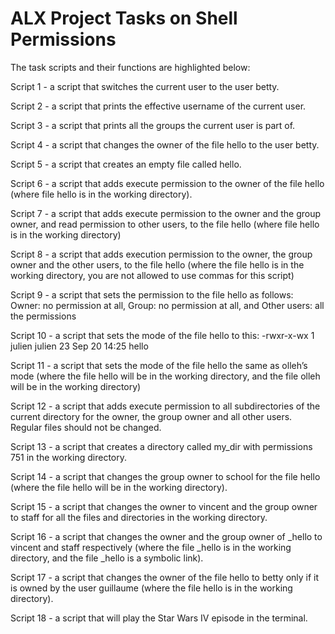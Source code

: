 # ALX Project Tasks on Shell Permissions

The task scripts and their functions are highlighted below: 

Script 1 - a script that switches the current user to the user betty.

Script 2 - a script that prints the effective username of the current user.

Script 3 - a script that prints all the groups the current user is part of.

Script 4 - a script that changes the owner of the file hello to the user betty.

Script 5 - a script that creates an empty file called hello.

Script 6 - a script that adds execute permission to the owner of the file hello (where file hello is in the working directory).

Script 7 - a script that adds execute permission to the owner and the group owner, and read permission to other users, to the file hello (where file hello is in the working directory)

Script 8 - a script that adds execution permission to the owner, the group owner and the other users, to the file hello (where the file hello is in the working directory, you are not allowed to use commas for this script)

Script 9 - a script that sets the permission to the file hello as follows: Owner: no permission at all, Group: no permission at all, and Other users: all the permissions

Script 10 - a script that sets the mode of the file hello to this: -rwxr-x-wx 1 julien julien 23 Sep 20 14:25 hello

Script 11 - a script that sets the mode of the file hello the same as olleh’s mode (where the file hello will be in the working directory, and the file olleh will be in the working directory)

Script 12 - a script that adds execute permission to all subdirectories of the current directory for the owner, the group owner and all other users. Regular files should not be changed.

Script 13 - a script that creates a directory called my_dir with permissions 751 in the working directory.

Script 14 - a script that changes the group owner to school for the file hello (where the file hello will be in the working directory).

Script 15 - a script that changes the owner to vincent and the group owner to staff for all the files and directories in the working directory.

Script 16 - a script that changes the owner and the group owner of _hello to vincent and staff respectively (where the file _hello is in the working directory, and the file _hello is a symbolic link).

Script 17 - a script that changes the owner of the file hello to betty only if it is owned by the user guillaume (where the file hello is in the working directory).

Script 18 - a script that will play the Star Wars IV episode in the terminal.
